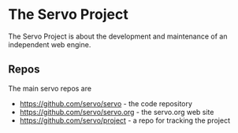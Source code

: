 # The Servo Project

The Servo Project is about the development and maintenance of an independent web engine.

## Repos

The main servo repos are

- https://github.com/servo/servo - the code repository
- https://github.com/servo/servo.org - the servo.org web site
- https://github.com/servo/project - a repo for tracking the project
